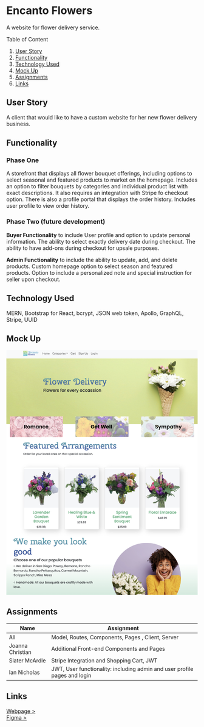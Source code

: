 # Encanto Flowers
A website for flower delivery service. 


<summary> Table of Content</summary>
<ol>
<li><a href="#userstory">User Story</a></li>
<li><a href="#functionality">Functionality</a></li>
<li> <a href="#technology">Technology Used</a></li>
<li> <a href="#mockup">Mock Up</a></li>
<li><a href="#assignments">Assignments</a></li>
<li><a href="#links">Links</a></li>
</li>
</ol>

<h2 id="userstory"> User Story</h2>
A client that would like to have a custom website for her new flower delivery business. 

<h2 id="functionality">Functionality</h2>

### **Phase One**
A storefront that displays all flower bouquet offerings, including options to select seasonal and featured products to market on the homepage. Includes an option to filter bouquets by categories and individual product list with exact descriptions. It also requires an integration with Stripe fo checkout option. There is also a profile portal that displays the order history. Includes user profile to view order history.

### **Phase Two (future development)**

**Buyer Functionality** to include User profile and option to update personal information. The ability to select exactly delivery date during checkout. The ability to have add-ons during checkout for upsale purposes. 

**Admin Functionality** to include the ability to update, add, and delete products. Custom homepage option to select season and featured products. Option to include a personalized note and special instruction for seller upon checkout. 

<h2 id="technology">Technology Used</h2>
MERN, Bootstrap for React, bcrypt, JSON web token, Apollo, GraphQL, Stripe, UUID

<h2 id="mockup">Mock Up</h2>

<img src="client/public/images/mockup.png">

<h2 id="assignments">Assignments</h2>

| Name               | Assignment          |
| ------------------ | ------------------- |
| All                | Model, Routes, Components, Pages , Client, Server   |
| Joanna Christian   | Additional Front-end Components and Pages  |
| Slater McArdle     | Stripe Integration and Shopping Cart, JWT       |
| Ian Nicholas       | JWT, User functionality: including admin and user profile pages and login |


<h2 id="links">Links</h2>

[Webpage >](https://encanto-flowers.herokuapp.com/)<br>
[Figma >](https://www.figma.com/file/rXf9ilYTRyEMyFRxp25xow/Encanto-Flowers?node-id=116%3A92)<br>